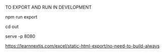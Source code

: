 TO EXPORT AND RUN IN DEVELOPMENT 

npm run export  

cd out  

serve -p 8080  


https://learnnextjs.com/excel/static-html-export/no-need-to-build-always